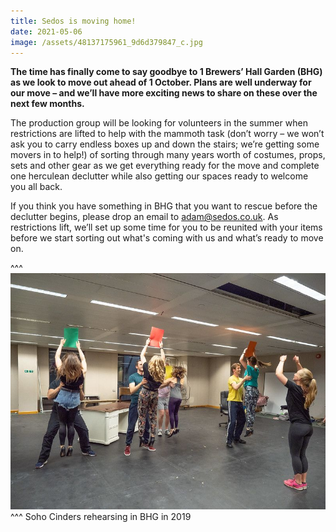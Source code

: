 ```yaml
---
title: Sedos is moving home!
date: 2021-05-06
image: /assets/48137175961_9d6d379847_c.jpg
---
```

**The time has finally come to say goodbye to 1 Brewers’ Hall Garden (BHG) as we look to move out ahead of 1 October. Plans are well underway for our move – and we’ll have more exciting news to share on these over the next few months.** 

The production group will be looking for volunteers in the summer when restrictions are lifted to help with the mammoth task (don’t worry – we won’t ask you to carry endless boxes up and down the stairs; we’re getting some movers in to help!) of sorting through many years worth of costumes, props, sets and other gear as we get everything ready for the move and complete one herculean declutter while also getting our spaces ready to welcome you all back.

If you think you have something in BHG that you want to rescue before the declutter begins, please drop an email to [adam@sedos.co.uk](mailto:adam@sedos.co.uk). As restrictions lift, we’ll set up some time for you to be reunited with your items before we start sorting out what's coming with us and what’s ready to move on.

^^^ ![](/assets/48137175961_9d6d379847_c.jpg)
^^^ Soho Cinders rehearsing in BHG in 2019